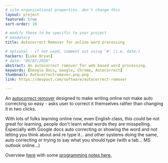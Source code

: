 ```yaml
---
# site organizational properties. don't change this
layout: project
featured: true
sort-order: 10

# modify these to be specific to your project
# mandatory
title: Autocorrect Remover for online word processing

# optional - if not used, comment out using '#' (i.e. date:)
hackers: [Luke Bryan]
# date: "09/07/2020"
abstract: An autocorrect remover for web based word processing.
keywords: [Google Docs, Google, Chrome, Autocorrect]
thumbnail: Autocorrectremover.png.png
link: https://devpost.com/software/autocorrect-remover

---
```


<!-- more -->
An [autocorrect remover](https://chrome.google.com/webstore/detail/autocorrect-remover/kabdipaepjjfeadakmldmlfincpelajp/related?hl=en) designed to make writing online not make auto correcting so easy - asks user to correct it themselves rather than changing it in two clicks.

With lots of folks learning online now, even English class, this could be not great for learning, people don't learn what words they are misspelling. Especially with Google docs auto correcting or showing the word and not letting you think about and re type it… and other systems doing the same, auto correcting or trying to say what you should type (with a tab... MS outlook online...)

Overview [here](https://howtotrainyourrobot.com/autocorrect-remover-is-now-up-on-chrome-web-store/) with some [programming notes here.](https://howtotrainyourrobot.com/mutationobserver-as-a-clever-javascript-workaround/)


<!--Here's some info on markdown https://help.github.com/articles/basic-writing-and-formatting-syntax/ -->
